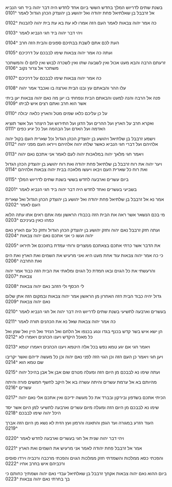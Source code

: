 בשנת שתים לדריוש המלך בחדש הששי ביום אחד לחדש היה דבר יהוה ביד חגי הנביא אל זרבבל בן שאלתיאל פחת יהודה ואל יהושע בן יהוצדק הכהן הגדול לאמר ^0101

כה אמר יהוה צבאות לאמר העם הזה אמרו לא עת בא עת בית יהוה להבנות ^0102

ויהי דבר יהוה ביד חגי הנביא לאמר ^0103

העת לכם אתם לשבת בבתיכם ספונים והבית הזה חרב ^0104

ועתה כה אמר יהוה צבאות שימו לבבכם על דרכיכם ^0105

זרעתם הרבה והבא מעט אכול ואין לשבעה שתו ואין לשכרה לבוש ואין לחם לו והמשתכר משתכר אל צרור נקוב ^0106

כה אמר יהוה צבאות שימו לבבכם על דרכיכם ^0107

עלו ההר והבאתם עץ ובנו הבית וארצה בו ואכבד אמר יהוה ^0108

פנה אל הרבה והנה למעט והבאתם הבית ונפחתי בו יען מה נאם יהוה צבאות יען ביתי אשר הוא חרב ואתם רצים איש לביתו ^0109

על כן עליכם כלאו שמים מטל והארץ כלאה יבולה ^0110

ואקרא חרב על הארץ ועל ההרים ועל הדגן ועל התירוש ועל היצהר ועל אשר תוציא האדמה ועל האדם ועל הבהמה ועל כל יגיע כפים ^0111

וישמע זרבבל בן שלתיאל ויהושע בן יהוצדק הכהן הגדול וכל שארית העם בקול יהוה אלהיהם ועל דברי חגי הנביא כאשר שלחו יהוה אלהיהם וייראו העם מפני יהוה ^0112

ויאמר חגי מלאך יהוה במלאכות יהוה לעם לאמר אני אתכם נאם יהוה ^0113

ויער יהוה את רוח זרבבל בן שלתיאל פחת יהודה ואת רוח יהושע בן יהוצדק הכהן הגדול ואת רוח כל שארית העם ויבאו ויעשו מלאכה בבית יהוה צבאות אלהיהם ^0114

ביום עשרים וארבעה לחדש בששי בשנת שתים לדריוש המלך ^0115

בשביעי בעשרים ואחד לחדש היה דבר יהוה ביד חגי הנביא לאמר ^0201

אמר נא אל זרבבל בן שלתיאל פחת יהודה ואל יהושע בן יהוצדק הכהן הגדול ואל שארית העם לאמר ^0202

מי בכם הנשאר אשר ראה את הבית הזה בכבודו הראשון ומה אתם ראים אתו עתה הלוא כמהו כאין בעיניכם ^0203

ועתה חזק זרבבל נאם יהוה וחזק יהושע בן יהוצדק הכהן הגדול וחזק כל עם הארץ נאם יהוה ועשו כי אני אתכם נאם יהוה צבאות ^0204

את הדבר אשר כרתי אתכם בצאתכם ממצרים ורוחי עמדת בתוככם אל תיראו ^0205

כי כה אמר יהוה צבאות עוד אחת מעט היא ואני מרעיש את השמים ואת הארץ ואת הים ואת החרבה ^0206

והרעשתי את כל הגוים ובאו חמדת כל הגוים ומלאתי את הבית הזה כבוד אמר יהוה צבאות ^0207

לי הכסף ולי הזהב נאם יהוה צבאות ^0208

גדול יהיה כבוד הבית הזה האחרון מן הראשון אמר יהוה צבאות ובמקום הזה אתן שלום נאם יהוה צבאות ^0209

בעשרים וארבעה לתשיעי בשנת שתים לדריוש היה דבר יהוה אל חגי הנביא לאמר ^0210

כה אמר יהוה צבאות שאל נא את הכהנים תורה לאמר ^0211

הן ישא איש בשר קדש בכנף בגדו ונגע בכנפו אל הלחם ואל הנזיד ואל היין ואל שמן ואל כל מאכל היקדש ויענו הכהנים ויאמרו לא ^0212

ויאמר חגי אם יגע טמא נפש בכל אלה היטמא ויענו הכהנים ויאמרו יטמא ^0213

ויען חגי ויאמר כן העם הזה וכן הגוי הזה לפני נאם יהוה וכן כל מעשה ידיהם ואשר יקריבו שם טמא הוא ^0214

ועתה שימו נא לבבכם מן היום הזה ומעלה מטרם שום אבן אל אבן בהיכל יהוה ^0215

מהיותם בא אל ערמת עשרים והיתה עשרה בא אל היקב לחשף חמשים פורה והיתה עשרים ^0216

הכיתי אתכם בשדפון ובירקון ובברד את כל מעשה ידיכם ואין אתכם אלי נאם יהוה ^0217

שימו נא לבבכם מן היום הזה ומעלה מיום עשרים וארבעה לתשיעי למן היום אשר יסד היכל יהוה שימו לבבכם ^0218

העוד הזרע במגורה ועד הגפן והתאנה והרמון ועץ הזית לא נשא מן היום הזה אברך ^0219

ויהי דבר יהוה שנית אל חגי בעשרים וארבעה לחדש לאמר ^0220

אמר אל זרבבל פחת יהודה לאמר אני מרעיש את השמים ואת הארץ ^0221

והפכתי כסא ממלכות והשמדתי חזק ממלכות הגוים והפכתי מרכבה ורכביה וירדו סוסים ורכביהם איש בחרב אחיו ^0222

ביום ההוא נאם יהוה צבאות אקחך זרבבל בן שאלתיאל עבדי נאם יהוה ושמתיך כחותם כי בך בחרתי נאם יהוה צבאות ^0223